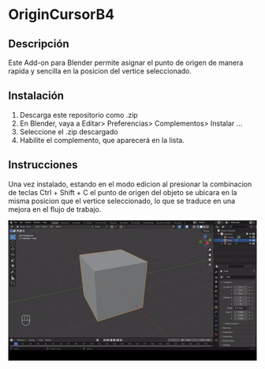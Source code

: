 # OriginCursorB4

## Descripción
Este Add-on para Blender permite asignar el punto de origen de manera rapida y sencilla en la posicion del vertice seleccionado.

## Instalación
1. Descarga este repositorio como .zip
2. En Blender, vaya a Editar> Preferencias> Complementos> Instalar ...
3. Seleccione el .zip descargado
4. Habilite el complemento, que aparecerá en la lista.

## Instrucciones
Una vez instalado, estando en el modo edicion al presionar la combinacion de teclas Ctrl + Shift + C el punto de origen del objeto se ubicara 
en la misma posicion que el vertice seleccionado, lo que se traduce en una mejora en el flujo de trabajo.

![Image description](https://github.com/RichardCollao/OriginCursorB4/blob/main/images/screencast.gif)
